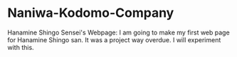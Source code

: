 # Naniwa-Kodomo-Company
Hanamine Shingo Sensei's Webpage:
I am going to make my first web page for Hanamine Shingo san. It was a project way overdue. I will experiment with this.
